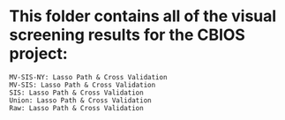 # This folder contains all of the visual screening results for the CBIOS project:
    MV-SIS-NY: Lasso Path & Cross Validation
    MV-SIS: Lasso Path & Cross Validation
    SIS: Lasso Path & Cross Validation
    Union: Lasso Path & Cross Validation
    Raw: Lasso Path & Cross Validation

